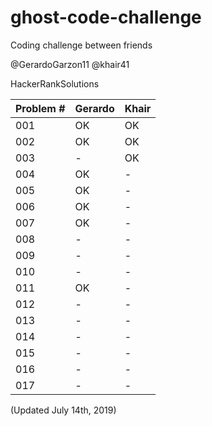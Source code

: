 # ghost-code-challenge

Coding challenge between friends

@GerardoGarzon11
@khair41

HackerRankSolutions

| Problem # | Gerardo | Khair |
| --- | --- | --- |
| 001 | OK | OK |
| 002 | OK | OK |
| 003 | - | OK |
| 004 | OK | - |
| 005 | OK | - |
| 006 | OK | - |
| 007 | OK | - |
| 008 | - | - |
| 009 | - | - |
| 010 | - | - |
| 011 | OK | - |
| 012 | - | - |
| 013 | - | - |
| 014 | - | - |
| 015 | - | - |
| 016 | - | - |
| 017 | - | - |

(Updated July 14th, 2019)
